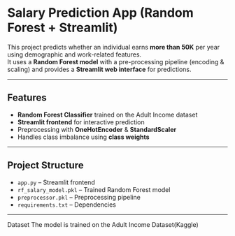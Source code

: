 # Salary Prediction App (Random Forest + Streamlit)

This project predicts whether an individual earns **more than 50K** per year using demographic and work-related features.  
It uses a **Random Forest model** with a pre-processing pipeline (encoding & scaling) and provides a **Streamlit web interface** for predictions.

---

## **Features**
- **Random Forest Classifier** trained on the Adult Income dataset  
- **Streamlit frontend** for interactive prediction  
- Preprocessing with **OneHotEncoder** & **StandardScaler**  
- Handles class imbalance using **class weights**

---

## **Project Structure**
- `app.py` – Streamlit frontend  
- `rf_salary_model.pkl` – Trained Random Forest model  
- `preprocessor.pkl` – Preprocessing pipeline  
- `requirements.txt` – Dependencies  

---
Dataset
The model is trained on the Adult Income Dataset(Kaggle)
